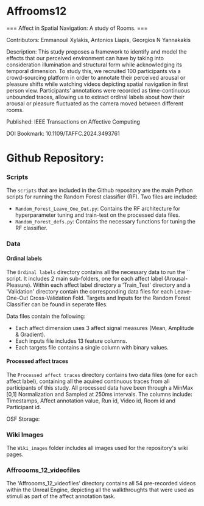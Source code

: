 # Affrooms12

=== Affect in Spatial Navigation: A study of Rooms. ===

Contributors: Emmanouil Xylakis, Antonios Liapis, Georgios N Yannakakis 

Description: This study proposes a framework to identify and model the effects that our perceived environment can have by taking into consideration illumination 
and structural form while acknowledging its temporal dimension. To study this, we recruited 100 participants via a crowd-sourcing platform in order to
annotate their perceived arousal or pleasure shifts while watching videos depicting spatial navigation in first person view. Participants’ annotations 
were recorded as time-continuous unbounded traces, allowing us to extract ordinal labels about how their arousal or pleasure fluctuated as the camera moved between 
different rooms. 

Published: IEEE Transactions on Affective Computing

DOI Bookmark: 10.1109/TAFFC.2024.3493761

# Github Repository: 

### Scripts
The `scripts` that are included in the Github repository are the main Python scripts for running the Random Forest classifier (RF). 
Two files are included:
- `Random_Forest_Leave_One_Out.py`: Contains the RF architecture for hyperparameter tuning and train-test on the processed data files.
- `Random_Forest_defs.py`: Contains the necessary functions for tuning the RF classifier.

### Data

#### Ordinal labels
The `Ordinal labels` directory contains all the necessary data to run the `` script. It includes 2 main sub-folders, one for 
each affect label (Arousal-Pleasure). Within each affect label directory a 'Train_Test' directory and a 'Validation' directory contain the corresponding
data files for each Leave-One-Out Cross-Validation Fold. Targets and Inputs for the Random Forest Classifier can be found in seperate files. 

Data files contain the following: 
- Each affect dimension uses 3 affect signal measures (Mean, Amplitude & Gradient). 
- Each inputs file includes 13 feature columns. 
- Each targets file contains a single column with binary values. 

#### Processed affect traces
The `Processed affect traces` directory contains two data files (one for each affect label), containing all the aquired continuous traces from all participants 
of this study. All processed data have been through a MinMax [0,1] Normalization and Sampled at 250ms intervals. The columns include: Timestamps, Affect 
annotation value, Run id, Video id, Room id and Participant id. 

OSF Storage: 

### Wiki Images
The `Wiki_images` folder includes all images used for the repository's wiki pages.

### Affroooms_12_videofiles 
The 'Affroooms_12_videofiles' directory contains all 54 pre-recorded videos within the Unreal Engine, depicting all the walkthroughts that were used as stimuli
as part of the affect annotation task. 
